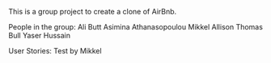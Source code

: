 This is a group project to create a clone of AirBnb.

People in the group:
Ali Butt
Asimina Athanasopoulou
Mikkel Allison
Thomas Bull
Yaser Hussain

User Stories:
Test by Mikkel
